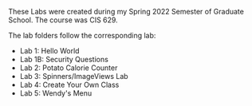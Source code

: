 These Labs were created during my Spring 2022 Semester of Graduate School. The course was CIS 629.

The lab folders follow the corresponding lab:
- Lab 1: Hello World
- Lab 1B: Security Questions
- Lab 2: Potato Calorie Counter
- Lab 3: Spinners/ImageViews Lab
- Lab 4: Create Your Own Class
- Lab 5: Wendy's Menu

